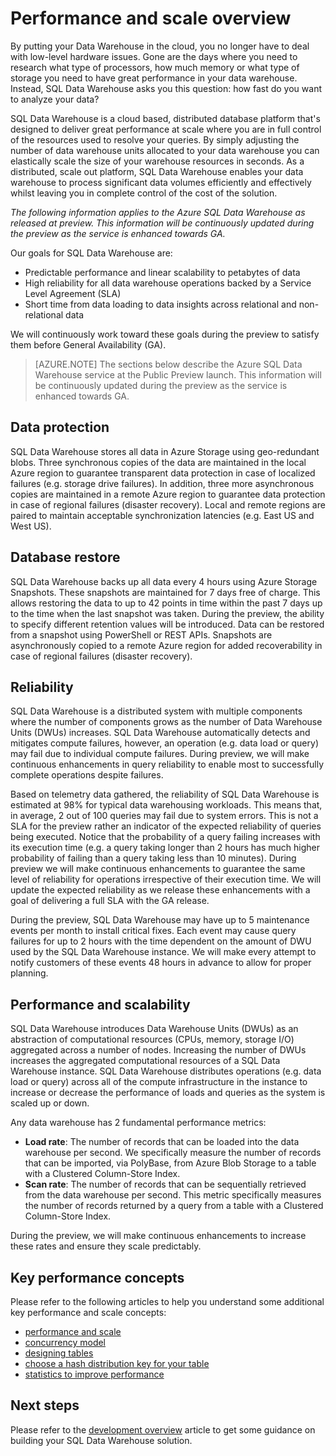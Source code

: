 <properties
   pageTitle="Performance and scale overview | Microsoft Azure"
   description="Introduction to the performance and scale features of SQL Data Warehouse."
   services="sql-data-warehouse"
   documentationCenter="NA"
   authors="TwoUnder"
   manager="barbkess"
   editor=""/>

<tags
   ms.service="sql-data-warehouse"
   ms.devlang="NA"
   ms.topic="article"
   ms.tgt_pltfrm="NA"
   ms.workload="data-services"
   ms.date="11/23/2015"
   ms.author="barbkess;JRJ@BigBangData.co.uk;mausher;nicw"/>

# Performance and scale overview
By putting your Data Warehouse in the cloud, you no longer have to deal with low-level hardware issues.  Gone are the days where you need to research what type of processors, how much memory or what type of storage you need to have great performance in your data warehouse.  Instead, SQL Data Warehouse asks you this question: how fast do you want to analyze your data? 

SQL Data Warehouse is a cloud based, distributed database platform that's designed to deliver great performance at scale where you are in full control of the resources used to resolve your queries. By simply adjusting the number of data warehouse units allocated to your data warehouse you can elastically scale the size of your warehouse resources in seconds. As a distributed, scale out platform, SQL Data Warehouse enables your data warehouse to process significant data volumes efficiently and effectively whilst leaving you in complete control of the cost of the solution.

*The following information applies to the Azure SQL Data Warehouse as released at preview. This information will be continuously updated during the preview as the service is enhanced towards GA.*

Our goals for SQL Data Warehouse are:
-	Predictable performance and linear scalability to petabytes of data
-	High reliability for all data warehouse operations backed by a Service Level Agreement (SLA)
-	Short time from data loading to data insights across relational and non-relational data

We will continuously work toward these goals during the preview to satisfy them before General Availability (GA).

>[AZURE.NOTE] The sections below describe the Azure SQL Data Warehouse service at the Public Preview launch. This information will be continuously updated during the preview as the service is enhanced towards GA. 

## Data protection
SQL Data Warehouse stores all data in Azure Storage using geo-redundant blobs. Three synchronous copies of the data are maintained in the local Azure region to guarantee transparent data protection in case of localized failures (e.g. storage drive failures). In addition, three more asynchronous copies are maintained in a remote Azure region to guarantee data protection in case of regional failures (disaster recovery). Local and remote regions are paired to maintain acceptable synchronization latencies (e.g. East US and West US).

## Database restore
SQL Data Warehouse backs up all data every 4 hours using Azure Storage Snapshots. These snapshots are maintained for 7 days free of charge. This allows restoring the data to up to 42 points in time within the past 7 days up to the time when the last snapshot was taken. During the preview, the ability to specify different retention values will be introduced. Data can be restored from a snapshot using PowerShell or REST APIs. Snapshots are asynchronously copied to a remote Azure region for added recoverability in case of regional failures (disaster recovery). 

## Reliability
SQL Data Warehouse is a distributed system with multiple components where the number of components grows as the number of Data Warehouse Units (DWUs) increases. SQL Data Warehouse automatically detects and mitigates compute failures, however, an operation (e.g. data load or query) may fail due to individual compute failures. During preview, we will make continuous enhancements in query reliability to enable most to successfully complete operations despite failures.

Based on telemetry data gathered, the reliability of SQL Data Warehouse is estimated at 98% for typical data warehousing workloads. This means that, in average, 2 out of 100 queries may fail due to system errors. This is not a SLA for the preview rather an indicator of the expected reliability of queries being executed. Notice that the probability of a query failing increases with its execution time (e.g. a query taking longer than 2 hours has much higher probability of failing than a query taking less than 10 minutes). During preview we will make continuous enhancements to guarantee the same level of reliability for operations irrespective of their execution time. We will update the expected reliability as we release these enhancements with a goal of delivering a full SLA with the GA release.

During the preview, SQL Data Warehouse may have up to 5 maintenance events per month to install critical fixes. Each event may cause query failures for up to 2 hours with the time dependent on the amount of DWU used by the SQL Data Warehouse instance. We will make every attempt to notify customers of these events 48 hours in advance to allow for proper planning.

## Performance and scalability
SQL Data Warehouse introduces Data Warehouse Units (DWUs) as an abstraction of computational resources (CPUs, memory, storage I/O) aggregated across a number of nodes. Increasing the number of DWUs increases the aggregated computational resources of a SQL Data Warehouse instance. SQL Data Warehouse distributes operations (e.g. data load or query) across all of the compute infrastructure in the instance to increase or decrease the performance of loads and queries as the system is scaled up or down.

Any data warehouse has 2 fundamental performance metrics: 
- **Load rate**: The number of records that can be loaded into the data warehouse per second. We specifically measure the number of records that can be imported, via PolyBase, from Azure Blob Storage to a table with a Clustered Column-Store Index.
- **Scan rate**: The number of records that can be sequentially retrieved from the data warehouse per second. This metric specifically measures the number of records returned by a query from a table with a Clustered Column-Store Index.

During the preview, we will make continuous enhancements to increase these rates and ensure they scale predictably. 

## Key performance concepts

Please refer to the following articles to help you understand some additional key performance and scale concepts:

- [performance and scale][]
- [concurrency model][]
- [designing tables][]
- [choose a hash distribution key for your table][]
- [statistics to improve performance][]

## Next steps
Please refer to the [development overview][] article to get some guidance on building your SQL Data Warehouse solution.

<!--Image references-->

<!--Article references-->

[performance and scale]: sql-data-warehouse-performance-scale.md
[concurrency model]: sql-data-warehouse-develop-concurrency.md
[designing tables]: sql-data-warehouse-develop-table-design.md
[choose a hash distribution key for your table]: sql-data-warehouse-develop-hash-distribution-key
[statistics to improve performance]: sql-data-warehouse-develop-statistics.md
[development overview]: sql-data-warehouse-overview-develop.md

<!--MSDN references-->

<!--Other web references-->
